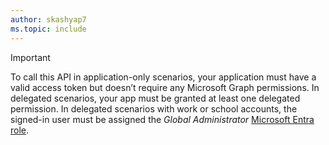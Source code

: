 ```yaml
---
author: skashyap7
ms.topic: include
---
```


> [!IMPORTANT]
> 
> To call this API in application-only scenarios, your application must have a valid access token but doesn’t require any Microsoft Graph permissions. In delegated scenarios, your app must be granted at least one delegated permission. 
> In delegated scenarios with work or school accounts, the signed-in user must be assigned the *Global Administrator* [Microsoft Entra role](/entra/identity/role-based-access-control/permissions-reference?toc=%2Fgraph%2Ftoc.json).